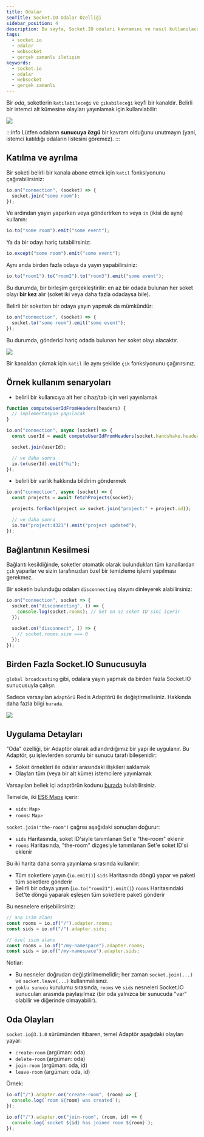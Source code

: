 ```yaml
---
title: Odalar
seoTitle: Socket.IO Odalar Özelliği
sidebar_position: 4
description: Bu sayfa, Socket.IO odaları kavramını ve nasıl kullanılacağını açıklar. Oda yönetimi, katılma ve ayrılma işlemleri hakkında bilgi verir.
tags: 
  - socket.io
  - odalar
  - websocket
  - gerçek zamanlı iletişim
keywords: 
  - socket.io
  - odalar
  - websocket
  - gerçek zamanlı
---
```


Bir *oda*, soketlerin `katılabileceği` ve `çıkabileceği` keyfi bir kanaldır. Belirli bir istemci alt kümesine olayları yayınlamak için kullanılabilir:

![](../../../images/frameworks/socket.io/static/images/rooms.png)

:::info
Lütfen odaların **sunucuya özgü** bir kavram olduğunu unutmayın (yani, istemci katıldığı odaların listesini göremez).
:::

## Katılma ve ayrılma

Bir soketi belirli bir kanala abone etmek için `katıl` fonksiyonunu çağırabilirsiniz:

```js
io.on("connection", (socket) => {
  socket.join("some room");
});
```

Ve ardından yayın yaparken veya gönderirken `to` veya `in` (ikisi de aynı) kullanın:

```js
io.to("some room").emit("some event");
```

Ya da bir odayı hariç tutabilirsiniz:

```js
io.except("some room").emit("some event");
```

Aynı anda birden fazla odaya da yayın yapabilirsiniz:

```js
io.to("room1").to("room2").to("room3").emit("some event");
```

Bu durumda, bir birleşim gerçekleştirilir: en az bir odada bulunan her soket olayı **bir kez** alır (soket iki veya daha fazla odadaysa bile).

Belirli bir soketten bir odaya yayın yapmak da mümkündür:

```js
io.on("connection", (socket) => {
  socket.to("some room").emit("some event");
});
```

Bu durumda, gönderici hariç odada bulunan her soket olayı alacaktır.

![](../../../images/frameworks/socket.io/static/images/rooms2.png)

Bir kanaldan çıkmak için `katıl` ile aynı şekilde `çık` fonksiyonunu çağırırsınız.

## Örnek kullanım senaryoları

- belirli bir kullanıcıya ait her cihaz/tab için veri yayınlamak

```js
function computeUserIdFromHeaders(headers) {
  // implementasyon yapılacak
}

io.on("connection", async (socket) => {
  const userId = await computeUserIdFromHeaders(socket.handshake.headers);

  socket.join(userId);

  // ve daha sonra
  io.to(userId).emit("hi");
});
```

- belirli bir varlık hakkında bildirim göndermek

```js
io.on("connection", async (socket) => {
  const projects = await fetchProjects(socket);

  projects.forEach(project => socket.join("project:" + project.id));

  // ve daha sonra
  io.to("project:4321").emit("project updated");
});
```

## Bağlantının Kesilmesi

Bağlantı kesildiğinde, soketler otomatik olarak bulundukları tüm kanallardan `çık` yaparlar ve sizin tarafınızdan özel bir temizleme işlemi yapılması gerekmez.

Bir soketin bulunduğu odaları `disconnecting` olayını dinleyerek alabilirsiniz:

```js
io.on("connection", socket => {
  socket.on("disconnecting", () => {
    console.log(socket.rooms); // Set en az soket ID'sini içerir
  });

  socket.on("disconnect", () => {
    // socket.rooms.size === 0
  });
});
```

## Birden Fazla Socket.IO Sunucusuyla

`global broadcasting` gibi, odalara yayın yapmak da birden fazla Socket.IO sunucusuyla çalışır.

Sadece varsayılan `Adaptörü` Redis Adaptörü ile değiştirmelisiniz. Hakkında daha fazla bilgi `burada`.

![](../../../images/frameworks/socket.io/static/images/rooms-redis.png)

## Uygulama Detayları

"Oda" özelliği, bir Adaptör olarak adlandırdığımız bir yapı ile uygulanır. Bu Adaptör, şu işlevlerden sorumlu bir sunucu tarafı bileşenidir:

- Soket örnekleri ile odalar arasındaki ilişkileri saklamak
- Olayları tüm (veya bir alt küme) istemcilere yayınlamak

Varsayılan bellek içi adaptörün kodunu [burada](https://github.com/socketio/socket.io-adapter) bulabilirsiniz.

Temelde, iki [ES6 Maps](https://developer.mozilla.org/en-US/docs/Web/JavaScript/Reference/Global_Objects/Map) içerir:

- `sids`: `Map>`
- `rooms`: `Map>`

`socket.join("the-room")` çağrısı aşağıdaki sonuçları doğurur:

- `sids` Haritasında, soket ID'siyle tanımlanan Set'e "the-room" eklenir
- `rooms` Haritasında, "the-room" dizgesiyle tanımlanan Set'e soket ID'si eklenir

Bu iki harita daha sonra yayınlama sırasında kullanılır:

- Tüm soketlere yayın (`io.emit()`) `sids` Haritasında döngü yapar ve paketi tüm soketlere gönderir
- Belirli bir odaya yayın (`io.to("room21").emit()`) `rooms` Haritasındaki Set'te döngü yaparak eşleşen tüm soketlere paketi gönderir

Bu nesnelere erişebilirsiniz:

```js
// ana isim alanı
const rooms = io.of("/").adapter.rooms;
const sids = io.of("/").adapter.sids;

// özel isim alanı
const rooms = io.of("/my-namespace").adapter.rooms;
const sids = io.of("/my-namespace").adapter.sids;
```

Notlar:

- Bu nesneler doğrudan değiştirilmemelidir; her zaman `socket.join(...)` ve `socket.leave(...)` kullanmalısınız.
- `çoklu sunucu` kurulumu sırasında, `rooms` ve `sids` nesneleri Socket.IO sunucuları arasında paylaşılmaz (bir oda yalnızca bir sunucuda "var" olabilir ve diğerinde olmayabilir).

## Oda Olayları

`socket.io@3.1.0` sürümünden itibaren, temel Adaptör aşağıdaki olayları yayar:

- `create-room` (argüman: oda)
- `delete-room` (argüman: oda)
- `join-room` (argüman: oda, id)
- `leave-room` (argüman: oda, id)

Örnek:

```js
io.of("/").adapter.on("create-room", (room) => {
  console.log(`room ${room} was created`);
});

io.of("/").adapter.on("join-room", (room, id) => {
  console.log(`socket ${id} has joined room ${room}`);
});
```